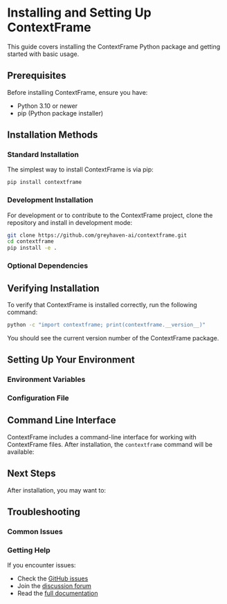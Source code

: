 # Installing and Setting Up ContextFrame

This guide covers installing the ContextFrame Python package and getting started with basic usage.

## Prerequisites

Before installing ContextFrame, ensure you have:

- Python 3.10 or newer
- pip (Python package installer)

## Installation Methods

### Standard Installation

The simplest way to install ContextFrame is via pip:

```bash
pip install contextframe
```

### Development Installation

For development or to contribute to the ContextFrame project, clone the repository and install in development mode:

```bash
git clone https://github.com/greyhaven-ai/contextframe.git
cd contextframe
pip install -e .
```

### Optional Dependencies

## Verifying Installation

To verify that ContextFrame is installed correctly, run the following command:

```bash
python -c "import contextframe; print(contextframe.__version__)"
```

You should see the current version number of the ContextFrame package.

## Setting Up Your Environment

### Environment Variables


### Configuration File


## Command Line Interface

ContextFrame includes a command-line interface for working with ContextFrame files. After installation, the `contextframe` command will be available:


## Next Steps

After installation, you may want to:


## Troubleshooting

### Common Issues


### Getting Help

If you encounter issues:

- Check the [GitHub issues](https://github.com/greyhaven-ai/contextframe/issues)
- Join the [discussion forum](https://github.com/greyhaven-ai/contextframe/discussions)
- Read the [full documentation](https://greyhaven-ai.github.io/contextframe/) 
